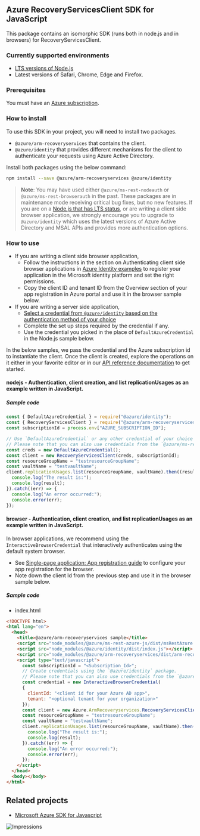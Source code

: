 ## Azure RecoveryServicesClient SDK for JavaScript

This package contains an isomorphic SDK (runs both in node.js and in browsers) for RecoveryServicesClient.

### Currently supported environments

- [LTS versions of Node.js](https://nodejs.org/about/releases/)
- Latest versions of Safari, Chrome, Edge and Firefox.

### Prerequisites

You must have an [Azure subscription](https://azure.microsoft.com/free/).

### How to install

To use this SDK in your project, you will need to install two packages.
- `@azure/arm-recoveryservices` that contains the client.
- `@azure/identity` that provides different mechanisms for the client to authenticate your requests using Azure Active Directory.

Install both packages using the below command:
```bash
npm install --save @azure/arm-recoveryservices @azure/identity
```
> **Note**: You may have used either `@azure/ms-rest-nodeauth` or `@azure/ms-rest-browserauth` in the past. These packages are in maintenance mode receiving critical bug fixes, but no new features.
If you are on a [Node.js that has LTS status](https://nodejs.org/about/releases/), or are writing a client side browser application, we strongly encourage you to upgrade to `@azure/identity` which uses the latest versions of Azure Active Directory and MSAL APIs and provides more authentication options.

### How to use

- If you are writing a client side browser application,
  - Follow the instructions in the section on Authenticating client side browser applications in [Azure Identity examples](https://aka.ms/azsdk/js/identity/examples) to register your application in the Microsoft identity platform and set the right permissions.
  - Copy the client ID and tenant ID from the Overview section of your app registration in Azure portal and use it in the browser sample below.
- If you are writing a server side application,
  - [Select a credential from `@azure/identity` based on the authentication method of your choice](https://aka.ms/azsdk/js/identity/examples)
  - Complete the set up steps required by the credential if any.
  - Use the credential you picked in the place of `DefaultAzureCredential` in the Node.js sample below.

In the below samples, we pass the credential and the Azure subscription id to instantiate the client.
Once the client is created, explore the operations on it either in your favorite editor or in our [API reference documentation](https://docs.microsoft.com/javascript/api) to get started.
#### nodejs - Authentication, client creation, and list replicationUsages as an example written in JavaScript.

##### Sample code

```javascript
const { DefaultAzureCredential } = require("@azure/identity");
const { RecoveryServicesClient } = require("@azure/arm-recoveryservices");
const subscriptionId = process.env["AZURE_SUBSCRIPTION_ID"];

// Use `DefaultAzureCredential` or any other credential of your choice based on https://aka.ms/azsdk/js/identity/examples
// Please note that you can also use credentials from the `@azure/ms-rest-nodeauth` package instead.
const creds = new DefaultAzureCredential();
const client = new RecoveryServicesClient(creds, subscriptionId);
const resourceGroupName = "testresourceGroupName";
const vaultName = "testvaultName";
client.replicationUsages.list(resourceGroupName, vaultName).then((result) => {
  console.log("The result is:");
  console.log(result);
}).catch((err) => {
  console.log("An error occurred:");
  console.error(err);
});
```

#### browser - Authentication, client creation, and list replicationUsages as an example written in JavaScript.

In browser applications, we recommend using the `InteractiveBrowserCredential` that interactively authenticates using the default system browser.
  - See [Single-page application: App registration guide](https://docs.microsoft.com/azure/active-directory/develop/scenario-spa-app-registration) to configure your app registration for the browser.
  - Note down the client Id from the previous step and use it in the browser sample below.

##### Sample code

- index.html

```html
<!DOCTYPE html>
<html lang="en">
  <head>
    <title>@azure/arm-recoveryservices sample</title>
    <script src="node_modules/@azure/ms-rest-azure-js/dist/msRestAzure.js"></script>
    <script src="node_modules/@azure/identity/dist/index.js"></script>
    <script src="node_modules/@azure/arm-recoveryservices/dist/arm-recoveryservices.js"></script>
    <script type="text/javascript">
      const subscriptionId = "<Subscription_Id>";
      // Create credentials using the `@azure/identity` package.
      // Please note that you can also use credentials from the `@azure/ms-rest-browserauth` package instead.
      const credential = new InteractiveBrowserCredential(
      {
        clientId: "<client id for your Azure AD app>",
        tenant: "<optional tenant for your organization>"
      });
      const client = new Azure.ArmRecoveryservices.RecoveryServicesClient(creds, subscriptionId);
      const resourceGroupName = "testresourceGroupName";
      const vaultName = "testvaultName";
      client.replicationUsages.list(resourceGroupName, vaultName).then((result) => {
        console.log("The result is:");
        console.log(result);
      }).catch((err) => {
        console.log("An error occurred:");
        console.error(err);
      });
    </script>
  </head>
  <body></body>
</html>
```

## Related projects

- [Microsoft Azure SDK for Javascript](https://github.com/Azure/azure-sdk-for-js)

![Impressions](https://azure-sdk-impressions.azurewebsites.net/api/impressions/azure-sdk-for-js/sdk/recoveryservices/arm-recoveryservices/README.png)
